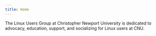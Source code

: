 ```yaml
---
title: Home
---
```

The Linux Users Group at Christopher Newport University is dedicated to
advocacy, education, support, and socializing for Linux users at CNU.
